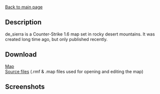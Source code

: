 [Back to main page](https://taddan.github.io/library/)<br/>
## Description
de_sierra is a Counter-Strike 1.6 map set in rocky desert mountains. It was created long time ago, but only published recently.

## Download
[Map](https://gamebanana.com/mods/448461)<br/>
[Source files](https://drive.google.com/file/d/1tZdsgsAdOv-fiVROReByEbTm6b-BoJKy/view?usp=sharing) (.rmf & .map files used for opening and editing the map)<br/>

## Screenshots
